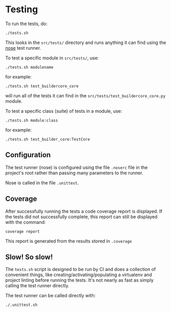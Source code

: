 # Testing

To run the tests, do:

    ./tests.sh

This looks in the `src/tests/` directory and runs anything it can find using
the [nose](https://nose.readthedocs.org/en/latest/) test runner.

To test a specific module in `src/tests/`, use:

    ./tests.sh modulename

for example:

    ./tests.sh test_buildercore_core
    
will run all of the tests it can find in the `src/tests/test_buildercore_core.py`
module.

To test a specific class (suite) of tests in a module, use:

    ./tests.sh module:class
    
for example:

    ./tests.sh test_builder_core:TestCore
    
## Configuration

The test runner (nose) is configured using the file `.noserc` file in the 
project's root rather than passing many parameters to the runner.

Nose is called in the file `.unittest`.
    
## Coverage

After successfully running the tests a code coverage report is displayed. If the
tests did not successfully complete, this report can still be displayed with the
command:

    coverage report
    
This report is generated from the results stored in `.coverage`
    
## Slow! So slow!

The `tests.sh` script is designed to be run by CI and does a collection of 
convenient things, like creating/activating/populating a virtualenv and project
linting before running the tests. It's not nearly as fast as simply calling the
test runner directly. 

The test runner can be called directly with:

    ./.unittest.sh
